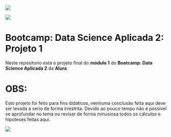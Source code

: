 [](https://img.shields.io/github/last-commit/HenriqueCCdA/bootCampAluraDataScience?style=plasti&ccolor=blue)
![](https://img.shields.io/badge/Autor-Henrique%20C%20C%20de%20Andrade-blue)

![](https://play-lh.googleusercontent.com/E5OY3A9Nf-XieZN5Ah6KfPIDbFpLR_j5fFOLbl-aYDrRiFAvensqRJjZpWFRA_yyNg)
   

# Bootcamp: Data Science Aplicada 2: Projeto 1

Neste repósitorio está o projeto final do **módulo 1** do **Bootcamp: Data Science Aplicada 2** da **Alura**. 


# OBS:

Esto projeto foi feito para fins didaticos, nenhuma conclusão feita aqui deve ser levada a serio de forma irrestrita. Devido ao pouco tempo não é possivel se aprofundar no tema ou revisar de forma minusiosa todos os cálculos e hipoteses feitas aqui. 

[<img src="https://img.shields.io/badge/mail-EA4335?style=flat-square&logo=Gmail&logoColor=white" />](henrique.ccda@gmail.com)
